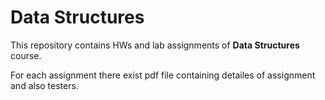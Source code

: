 # Data Structures


This repository contains HWs and lab assignments of **Data Structures** course.

For each assignment there exist pdf file containing detailes of assignment and also testers.
